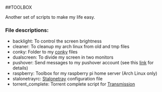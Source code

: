 ##TOOLBOX

Another set of scripts to make my life easy.

### File descriptions:
- backlight:	To control the screen brightness
- cleaner:	To cleanup my arch linux from old and tmp files
- conky:	Folder to my [conky](http://conky.sourceforge.net/) files
- dualscreen:	To divide my screen in two monitors
- pushover:	Send messages to my pushover account (see this [link](http://pushover.net) for details)
- raspberry:	Toolbox for my raspberry pi home server (Arch Linux only)
- stalonetrayrc:	[Stalonetray](http://stalonetray.sourceforge.net/) configuration file
- torrent_complete:	Torrent complete script for [Transmission](https://www.transmissionbt.com/)

